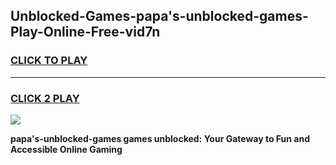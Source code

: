 
## Unblocked-Games-papa's-unblocked-games-Play-Online-Free-vid7n
<h3>
<a href="https://premium76.site?title=papa's-unblocked-games&ref=26A">CLICK TO PLAY</a></h3>
<hr>

<h3>
<a href="https://premium76.site?title=papa's-unblocked-games&ref=26A">CLICK 2 PLAY</a>
  
</h3>

<a href="https://premium76.site?title=papa's-unblocked-games&ref=26A"><img src="https://clearcache.store/games.png"></a>


**papa's-unblocked-games games unblocked: Your Gateway to Fun and Accessible Online Gaming**

